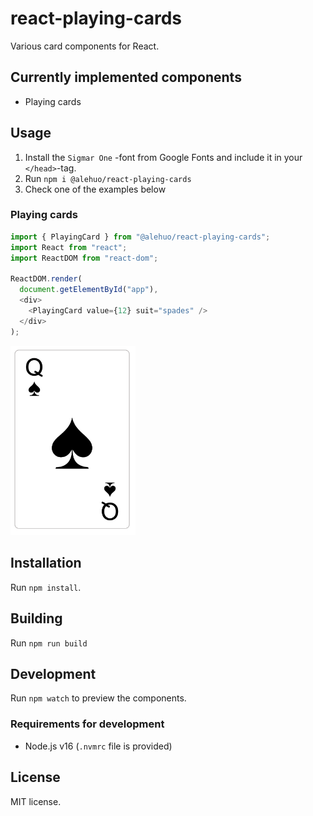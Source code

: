 # react-playing-cards

Various card components for React.

## Currently implemented components

- Playing cards

## Usage

1. Install the `Sigmar One` -font from Google Fonts and include it in your `</head>`-tag.
2. Run `npm i @alehuo/react-playing-cards`
3. Check one of the examples below

### Playing cards

```typescript
import { PlayingCard } from "@alehuo/react-playing-cards";
import React from "react";
import ReactDOM from "react-dom";

ReactDOM.render(
  document.getElementById("app"),
  <div>
    <PlayingCard value={12} suit="spades" />
  </div>
);
```

<img src="./resources/example-card.png" width="200" />

## Installation

Run `npm install`.

## Building

Run `npm run build`

## Development

Run `npm watch` to preview the components.

### Requirements for development

- Node.js v16 (`.nvmrc` file is provided)

## License

MIT license.
